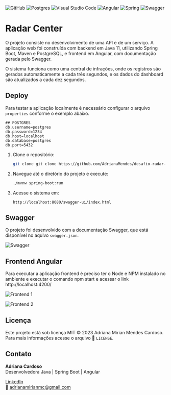 ![GitHub](https://img.shields.io/badge/github-%23121011.svg?style=for-the-badge&logo=github&logoColor=white) ![Postgres](https://img.shields.io/badge/postgres-%23316192.svg?style=for-the-badge&logo=postgresql&logoColor=white) ![Visual Studio Code](https://img.shields.io/badge/Visual%20Studio%20Code-0078d7.svg?style=for-the-badge&logo=visual-studio-code&logoColor=white) ![Angular](https://img.shields.io/badge/angular-%23DD0031.svg?style=for-the-badge&logo=angular&logoColor=white) ![Spring](https://img.shields.io/badge/spring-%236DB33F.svg?style=for-the-badge&logo=spring&logoColor=white) ![Swagger](https://img.shields.io/badge/-Swagger-%23Clojure?style=for-the-badge&logo=swagger&logoColor=white)

# Radar Center

O projeto consiste no desenvolvimento de uma API e de um serviço. A aplicação web foi construída com backend em Java 11, utilizando Spring Boot, Maven e PostgreSQL, e frontend em Angular, com documentação gerada pelo Swagger.

O sistema funciona como uma central de infrações, onde os registros são gerados automaticamente a cada três segundos, e os dados do dashboard são atualizados a cada dez segundos.

## Deploy

Para testar a aplicação localmente é necessário configurar o arquivo ``properties`` conforme o exemplo abaixo. 

```
## POSTGRES
db.username=postgres
db.password=1234
db.host=localhost
db.database=postgres
db.port=5432
```

1. Clone o repositório:
   ```bash
   git clone git clone https://github.com/AdrianaMendes/desafio-radar-center.git
   ```

2. Navegue até o diretório do projeto e execute:
   ```bash
   ./mvnw spring-boot:run
   ```

3. Acesse o sistema em:
   ```
   http://localhost:8080/swagger-ui/index.html

## Swagger

O projeto foi desenvolvido com a documentação Swagger, que está disponível no aquivo ```swagger.json```.

![Swagger](images/swagger-1.png)

## Frontend Angular

Para executar a aplicação frontend é preciso ter o Node e NPM instalado no ambiente e executar o comando npm start e acessar o link http://localhost:4200/

![Frontend 1](images/frontend-1.png)

![Frontend 2](images/frontend-2.png)

## Licença

Este projeto está sob licença MIT © 2023 Adriana Mirian Mendes Cardoso.
Para mais informações acesse o arquivo :scroll: `LICENSE`.

## Contato

**Adriana Cardoso**  
Desenvolvedora Java | Spring Boot | Angular  

[LinkedIn](https://www.linkedin.com/in/amendescardoso/)  
 📧 adrianamirianmc@gmail.com
